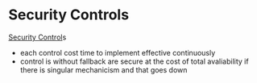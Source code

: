 # Security Controls

[Security Control](https://csrc.nist.gov/glossary/term/security_control)s
- each control cost time to implement effective continuously 
- control is without fallback are secure at the cost of total avaliability if there is singular mechanicism and that goes down